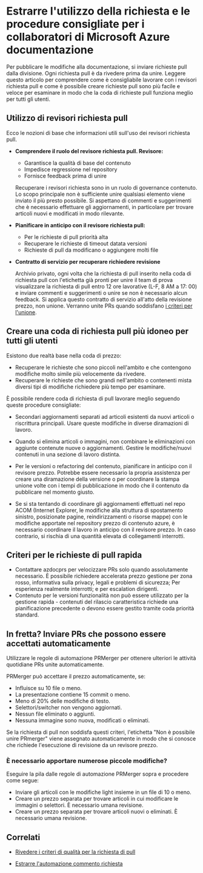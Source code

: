 # <a name="pull-request-etiquette-and-best-practices-for-microsoft-contributors-to-azure-documentation"></a>Estrarre l'utilizzo della richiesta e le procedure consigliate per i collaboratori di Microsoft Azure documentazione

Per pubblicare le modifiche alla documentazione, si inviare richieste pull dalla divisione. Ogni richiesta pull è da rivedere prima da unire. Leggere questo articolo per comprendere come è consigliabile lavorare con i revisori richiesta pull e come è possibile creare richieste pull sono più facile e veloce per esaminare in modo che la coda di richieste pull funziona meglio per tutti gli utenti.

## <a name="working-with-pull-request-reviewers"></a>Utilizzo di revisori richiesta pull

Ecco le nozioni di base che informazioni utili sull'uso dei revisori richiesta pull. 

- <b>Comprendere il ruolo del revisore richiesta pull. Revisore:</b>
  - Garantisce la qualità di base del contenuto
  - Impedisce regressione nel repository
  - Fornisce feedback prima di unire

  Recuperare i revisori richiesta sono in un ruolo di governance contenuto. Lo scopo principale non è sufficiente unire qualsiasi elemento viene inviato il più presto possibile. Si aspettano di commenti e suggerimenti che è necessario effettuare gli aggiornamenti, in particolare per trovare articoli nuovi e modificati in modo rilevante.

- <b>Pianificare in anticipo con il revisore richiesta pull:</b>
  - Per le richieste di pull priorità alta
  - Recuperare le richieste di timeout datata versioni
  - Richieste di pull da modificano o aggiungere molti file

- <b>Contratto di servizio per recuperare richiedere revisione</b>

  Archivio privato, ogni volta che la richiesta di pull inserito nella coda di richiesta pull con l'etichetta già pronti per unire il team di prova visualizzare la richiesta di pull entro 12 ore lavorative (L-F, 8 AM a 17: 00) e inviare commenti e suggerimenti o unire se non è necessario alcun feedback. Si applica questo contratto di servizio all'atto della revisione prezzo, non unione. Verranno unite PRs quando soddisfano [i criteri per l'unione](contributor-guide-pr-criteria.md). 

## <a name="make-the-pull-request-queue-work-better-for-everyone"></a>Creare una coda di richiesta pull più idoneo per tutti gli utenti

Esistono due realtà base nella coda di prezzo:

- Recuperare le richieste che sono piccoli nell'ambito e che contengono modifiche molto simile più velocemente da rivedere. 
- Recuperare le richieste che sono grandi nell'ambito o contenenti mista diversi tipi di modifiche richiedere più tempo per esaminare.

È possibile rendere coda di richiesta di pull lavorare meglio seguendo queste procedure consigliate:

- Secondari aggiornamenti separati ad articoli esistenti da nuovi articoli o riscrittura principali. Usare queste modifiche in diverse diramazioni di lavoro. 

- Quando si elimina articoli o immagini, non combinare le eliminazioni con aggiunte contenute nuove o aggiornamenti. Gestire le modifiche/nuovi contenuti in una sezione di lavoro distinta.

- Per le versioni o refactoring del contenuto, pianificare in anticipo con il revisore prezzo. Potrebbe essere necessario la propria assistenza per creare una diramazione della versione o per coordinare la stampa unione volte con i tempi di pubblicazione in modo che il contenuto da pubblicare nel momento giusto.

- Se si sta tentando di coordinare gli aggiornamenti effettuati nel repo ACOM (Internet Explorer, le modifiche alla struttura di spostamento sinistro, posizionate pagine, reindirizzamenti o risorse mappe) con le modifiche apportate nel repository prezzo di contenuto azure, è necessario coordinare il lavoro in anticipo con il revisore prezzo. In caso contrario, si rischia di una quantità elevata di collegamenti interrotti.

## <a name="criteria-for-expedited-pull-requests"></a>Criteri per le richieste di pull rapida

- Contattare azdocprs per velocizzare PRs solo quando assolutamente necessario. È possibile richiedere accelerata prezzo gestione per zona rosso, informativa sulla privacy, legali e problemi di sicurezza; Per esperienza realmente interrotti; e per escalation dirigenti. 
- Contenuto per le versioni funzionalità non può essere utilizzato per la gestione rapida - contenuti del rilascio caratteristica richiede una pianificazione precedente o devono essere gestito tramite coda priorità standard.


## <a name="in-a-hurry-submit-prs-that-can-be-accepted-automatically"></a>In fretta? Inviare PRs che possono essere accettati automaticamente

Utilizzare le regole di automazione PRMerger per ottenere ulteriori le attività quotidiane PRs unite automaticamente.

PRMerger può accettare il prezzo automaticamente, se:
* Influisce su 10 file o meno.
* La presentazione contiene 15 commit o meno.
* Meno di 20% delle modifiche di testo.
* Selettori/switcher non vengono aggiornati.
* Nessun file eliminato o aggiunti.
* Nessuna immagine sono nuova, modificati o eliminati.

Se la richiesta di pull non soddisfa questi criteri, l'etichetta "Non è possibile unire PRmerger" viene assegnato automaticamente in modo che si conosce che richiede l'esecuzione di revisione da un revisore prezzo.

### <a name="need-to-make-a-lot-of-little-changes"></a>È necessario apportare numerose piccole modifiche?

Eseguire la pila dalle regole di automazione PRMerger sopra e procedere come segue:
* Inviare gli articoli con le modifiche light insieme in un file di 10 o meno.
* Creare un prezzo separata per trovare articoli in cui modificare le immagini o selettori. È necessario umana revisione.
* Creare un prezzo separata per trovare articoli nuovi o eliminati. È necessario umana revisione.

## <a name="related"></a>Correlati

- [Rivedere i criteri di qualità per la richiesta di pull](contributor-guide-pr-criteria.md)

- [Estrarre l'automazione commento richiesta](contributor-guide-pull-request-comments.md)

